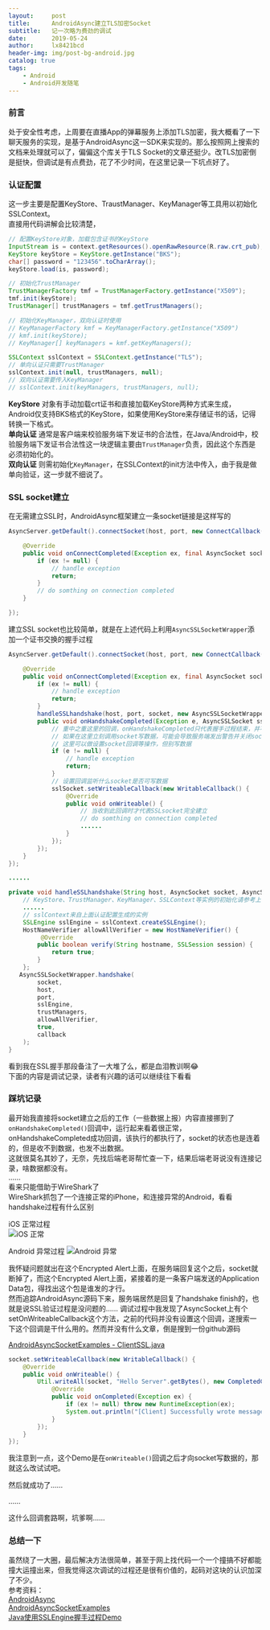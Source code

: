 ```yaml
---
layout:     post
title:      AndroidAsync建立TLS加密Socket
subtitle:   记一次略为费劲的调试
date:       2019-05-24
author:     lx8421bcd
header-img: img/post-bg-android.jpg
catalog: true
tags:
    - Android
    - Android开发随笔
---
```


### 前言
处于安全性考虑，上周要在直播App的弹幕服务上添加TLS加密，我大概看了一下聊天服务的实现，是基于AndroidAsync这一SDK来实现的。那么按照网上搜索的文档来处理就可以了，偏偏这个库关于TLS Socket的文章还挺少。改TLS加密倒是挺快，但调试是有点费劲，花了不少时间，在这里记录一下坑点好了。


### 认证配置
这一步主要是配置KeyStore、TraustManager、KeyManager等工具用以初始化SSLContext。  
直接用代码讲解会比较清楚，
```java
// 配置KeyStore对象，加载包含证书的KeyStore
InputStream is = context.getResources().openRawResource(R.raw.crt_pub);
KeyStore keyStore = KeyStore.getInstance("BKS");
char[] password = "123456".toCharArray();
keyStore.load(is, password);

// 初始化TrustManager
TrustManagerFactory tmf = TrustManagerFactory.getInstance("X509");
tmf.init(keyStore);
TrustManager[] trustManagers = tmf.getTrustManagers();

// 初始化KeyManager，双向认证时使用
// KeyManagerFactory kmf = KeyManagerFactory.getInstance("X509")
// kmf.init(keyStore);
// KeyManager[] keyManagers = kmf.getKeyManagers();

SSLContext sslContext = SSLContext.getInstance("TLS");
// 单向认证只需要TrustManager
sslContext.init(null, trustManagers, null);
// 双向认证需要传入KeyManager
// sslContext.init(keyManagers, trustManagers, null);
```
__KeyStore__ 对象有手动加载crt证书和直接加载KeyStore两种方式来生成，Android仅支持BKS格式的KeyStore，如果使用KeyStore来存储证书的话，记得转换一下格式。  
__单向认证__ 通常是客户端来校验服务端下发证书的合法性，在Java/Android中，校验服务端下发证书合法性这一块逻辑主要由```TrustManager```负责，因此这个东西是必须初始化的。  
__双向认证__ 则需初始化```KeyManager```，在SSLContext的init方法中传入，由于我是做单向验证，这一步就不细说了。


### SSL socket建立
在无需建立SSL时，AndroidAsync框架建立一条socket链接是这样写的
```java
AsyncServer.getDefault().connectSocket(host, port, new ConnectCallback() {

    @Override
    public void onConnectCompleted(Exception ex, final AsyncSocket socket) {
        if (ex != null) {
            // handle exception
            return;
        }
        // do somthing on connection completed
    }

});
```
建立SSL socket也比较简单，就是在上述代码上利用```AsyncSSLSocketWrapper```添加一个证书交换的握手过程
```java
AsyncServer.getDefault().connectSocket(host, port, new ConnectCallback() {

    @Override
    public void onConnectCompleted(Exception ex, final AsyncSocket socket) {
        if (ex != null) {
            // handle exception
            return;
        }
        handleSSLhandshake(host, port, socket, new AsyncSSLSocketWrapper.HandshakeCallback {
        public void onHandshakeCompleted(Exception e, AsyncSSLSocket sslSocket);
            // 重中之重这里的回调，onHandshakeCompleted只代表握手过程结束，并不代表SSL socket真正建立
            // 如果在这里立刻调用socket写数据，可能会导致服务端发出警告并关闭socket
            // 这里可以做设置socket回调等操作，但别写数据
            if (e != null) {
                // handle exception
                return;
            }
            // 设置回调监听什么socket是否可写数据
            sslSocket.setWriteableCallback(new WritableCallback() {
                @Override
                public void onWriteable() {
                    // 当收到此回调时才代表SSLsocket完全建立
                    // do somthing on connection completed
                    ......
                }
            });
        });
    }
});

......

private void handleSSLhandshake(String host, AsyncSocket socket, AsyncSSLSocketWrapper.HandshakeCallback callback) {
    // KeyStore、TrustManager、KeyManager、SSLContext等实例的初始化请参考上面的代码
    ......
    // sslContext来自上面认证配置生成的实例
    SSLEngine sslEngine = sslContext.createSSLEngine();
    HostNameVerifier allowAllVerifier = new HostNameVerifier() {
         @Override
        public boolean verify(String hostname, SSLSession session) {
            return true;
        }
    };
   AsyncSSLSocketWrapper.handshake(
        socket,
        host,
        port,
        sslEngine,
        trustManagers,
        allowAllVerifier,
        true,
        callback
    ); 
}
```
看到我在SSL握手那段备注了一大堆了么，都是血泪教训啊😂  
下面的内容是调试记录，读者有兴趣的话可以继续往下看看

### 踩坑记录
最开始我直接将socket建立之后的工作（一些数据上报）内容直接挪到了```onHandshakeCompleted()```回调中，运行起来看着很正常，onHandshakeCompleted成功回调，该执行的都执行了，socket的状态也是连着的，但是收不到数据，也发不出数据。  
这就很莫名其妙了，无奈，先找后端老哥帮忙查一下，结果后端老哥说没有连接记录，啥数据都没有。  
......  
看来只能借助于WireShark了  
WireShark抓包了一个连接正常的iPhone，和连接异常的Android，看看handshake过程有什么区别

iOS 正常过程  
![iOS 正常](https://raw.githubusercontent.com/lx8421bcd/lx8421bcd.github.io/master/img/android_async_debug/ios_handshake_succeed.png)  

Android 异常过程
![Android 异常](https://raw.githubusercontent.com/lx8421bcd/lx8421bcd.github.io/master/img/android_async_debug/android_handshake_failed.png)  

我怀疑问题就出在这个Encrypted Alert上面，在服务端回复这个之后，socket就断掉了，而这个Encrypted Alert上面，紧接着的是一条客户端发送的Application Data包，得找出这个包是谁发的才行。  
然而追踪AndroidAsync源码下来，服务端居然是回复了handshake finish的，也就是说SSL验证过程是没问题的……
调试过程中我发现了AsyncSocket上有个setOnWriteableCallback这个方法，之前的代码并没有设置这个回调，遂搜索一下这个回调是干什么用的。然而并没有什么文章，倒是搜到一份github源码

[AndroidAsyncSocketExamples - ClientSSL.java](https://github.com/reneweb/AndroidAsyncSocketExamples/blob/master/app/src/main/java/com/github/reneweb/androidasyncsocketexamples/tcp/ClientSSL.java)

```java
socket.setWriteableCallback(new WritableCallback() {
    @Override
    public void onWriteable() {
        Util.writeAll(socket, "Hello Server".getBytes(), new CompletedCallback() {
            @Override
            public void onCompleted(Exception ex) {
                if (ex != null) throw new RuntimeException(ex);
                System.out.println("[Client] Successfully wrote message");
            }
        });
    }
});
```
我注意到一点，这个Demo是在```onWriteable()```回调之后才向socket写数据的，那就这么改试试吧。  

然后就成功了……

……

这什么回调套路啊，坑爹啊……

### 总结一下
虽然绕了一大圈，最后解决方法很简单，甚至于网上找代码一个一个撞搞不好都能撞大运撞出来，但我觉得这次调试的过程还是很有价值的，起码对这块的认识加深了不少。  
参考资料：  
[AndroidAsync](https://github.com/koush/AndroidAsync)  
[AndroidAsyncSocketExamples](https://github.com/reneweb/AndroidAsyncSocketExamples)  
[Java使用SSLEngine握手过程Demo](https://docs.oracle.com/javase/7/docs/technotes/guides/security/jsse/samples/sslengine/SSLEngineSimpleDemo.java)  
